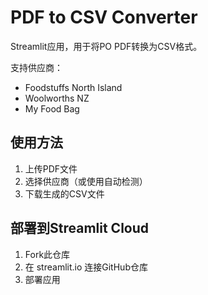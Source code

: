 # PDF to CSV Converter

Streamlit应用，用于将PO PDF转换为CSV格式。

支持供应商：
- Foodstuffs North Island
- Woolworths NZ  
- My Food Bag

## 使用方法
1. 上传PDF文件
2. 选择供应商（或使用自动检测）
3. 下载生成的CSV文件

## 部署到Streamlit Cloud
1. Fork此仓库
2. 在 streamlit.io 连接GitHub仓库
3. 部署应用

